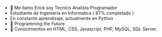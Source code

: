 - 👋 Me llamo Erick soy Tecnico Analista Programador
- Estudiante de Ingenieria en Informatica ( 67% completado )
- En constante aprendizaje, actualmente en Python
- 🌱 Programming the Future
- 🌱 Conocimientos en HTML, CSS, Javascript, PHP, MySQL, SQL Server.


<!---
IErickDevI/IErickDevI is a ✨ special ✨ repository because its `README.md` (this file) appears on your GitHub profile.
You can click the Preview link to take a look at your changes.
--->
